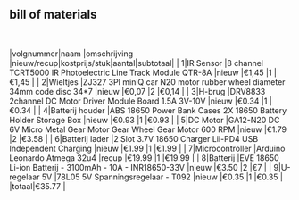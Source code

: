 ## bill of materials
<br />

|volgnummer|naam            |omschrijving                                                             |nieuw/recup|kostprijs/stuk|aantal|subtotaal|
|         1|IR Sensor       |8 channel TCRT5000 IR Photoelectric Line Track Module QTR-8A             |nieuw      |€1,45         |1     |€1,45    |
|         2|Wieltjes        |ZJ327 3PI miniQ car N20 motor rubber wheel diameter 34mm code disc 34*7  |nieuw      |€0,07         |2     |€0,14    |
|         3|H-brug          |DRV8833 2channel DC Motor Driver Module Board 1.5A 3V-10V                |nieuw      |€0.34         |1     |€0.34    |
|         4|Batterij houder |ABS 18650 Power Bank Cases 2X 18650 Battery Holder Storage Box           |nieuw      |€0.93         |1     |€0.93    |
|         5|DC Motor        |GA12-N20 DC 6V Micro Metal Gear Motor Gear Wheel Gear Motor 600 RPM      |nieuw      |€1.79         |2     |€3.58    |
|         6|Batterij lader  |2 Slot 3.7V 18650 Charger Lii-PD4 USB Independent Charging               |nieuw      |€1.99         |1     |€1.99    |
|         7|Microcontroller |Arduino Leonardo Atmega 32u4                                             |recup      |€19.99        |1     |€19.99         |
|         8|Batterij        |EVE 18650 Li-ion Batterij - 3100mAh - 10A - INR18650-33V                 |nieuw      |€3.50         |2     |€7       |
|         9|U-regelaar 5V   |78L05 5V Spanningsregelaar - T092                                        |nieuw      |€0.35         |1     |€0.35    |
                                                                                                                                 |totaal|€35.77   |
